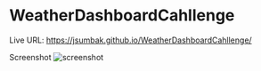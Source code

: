 # WeatherDashboardCahllenge

Live URL: https://jsumbak.github.io/WeatherDashboardCahllenge/

Screenshot
<img src="" alt="screenshot" >